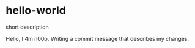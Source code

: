 # hello-world
short description

Hello, I 4m n00b. Writing a commit message that describes my changes.
